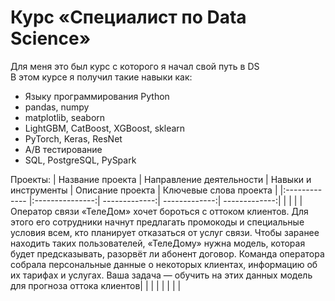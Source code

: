 # Курс «Специалист по Data Science»
Для меня это был курс с которого я начал свой путь в DS \
В этом курсе я получил такие навыки как: 
* Языку программирования Python
* pandas, numpy
* matplotlib, seaborn
* LightGBM, CatBoost, XGBoost, sklearn
* PyTorch, Keras, ResNet
* A/B тестирование
* SQL, PostgreSQL, PySpark 

Проекты: 
| Название проекта  | Направление деятельности  | Навыки и инструменты | Описание проекта | Ключевые слова проекта |
|:-------------   |:---------------:| -------------:| -------------:| -------------:|
|  |        |       |Оператор связи «ТелеДом» хочет бороться с оттоком клиентов. Для этого его сотрудники начнут предлагать промокоды и специальные условия всем, кто планирует отказаться от услуг связи. Чтобы заранее находить таких пользователей, «ТелеДому» нужна модель, которая будет предсказывать, разорвёт ли абонент договор. Команда оператора собрала персональные данные о некоторых клиентах, информацию об их тарифах и услугах. Ваша задача — обучить на этих данных модель для прогноза оттока клиентов| |
 |  |        |       | | |